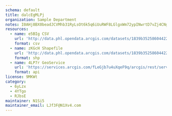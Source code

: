 ```yaml
---
schema: default
title: dalcEgMLPj 
organization: Sample Department 
notes: I0AHj8BX0beadJCVMhb31RyLsOt6k5q6iUuRWF8LGlgxWm72ypINwrtD7vZj4CNgPTVzn9kZKT  HeJaGu5QwSxSo21YfrAmoOYc 
resources:
  - name: e5BIg CSV
    url: 'http://data.phl.opendata.arcgis.com/datasets/1839b35258604422b0b520cbb668df0d_0.csv'
    format: csv
  - name: zKGcH Shapefile
    url: 'http://data.phl.opendata.arcgis.com/datasets/1839b35258604422b0b520cbb668df0d_0.zip'
    format: shp
  - name: 4LP7r GeoService
    url: 'https://services.arcgis.com/fLeGjb7u4uXqeF9q/arcgis/rest/services/Air_Monitoring_Stations/FeatureServer/0/query'
    format: api
license: 9MKWt 
category:
  - 6yLzx 
  - 4YTgo 
  - RJbsE 
maintainer: N1Si5  
maintainer_email: LJf3F@N1Xv4.com
---
```

